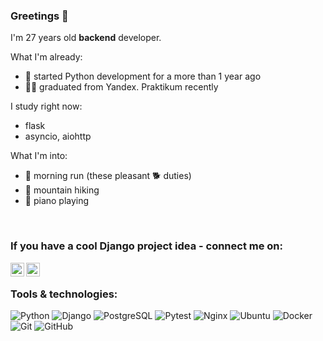 ### Greetings 👋

I'm 27 years old **backend** developer.

What I'm already:
- 🐍 started Python development for a more than 1 year ago
- 👨‍🎓 graduated from Yandex. Praktikum recently

I study right now:
- flask 
- asyncio, aiohttp

What I'm into:
- 🏃 morning run (these pleasant 🐕 duties) 
- 🗻 mountain hiking
- 🎹 piano playing

<br>

### If you have a cool Django project idea - connect me on:
[<img align="left" width="22px" src="https://cdn.jsdelivr.net/npm/simple-icons@5/icons/telegram.svg" />](https://t.me/ibojur)
[<img align="left" width="22px" src="https://cdn.jsdelivr.net/npm/simple-icons@5/icons/habr.svg" />](https://career.habr.com/ilya-boyur)

<br>

### Tools & technologies:

![Python](https://img.shields.io/badge/-Python-black?style=flat-square&logo=Python)
![Django](https://img.shields.io/badge/-Django-black?style=flat-square&logo=Django)
![PostgreSQL](https://img.shields.io/badge/-PostgreSQL-336791?style=flat-square&logo=postgresql)
![Pytest](https://img.shields.io/badge/-Pytest-gray?style=flat-square&logo=pytest)
![Nginx](https://img.shields.io/badge/-nginx-brightgreen?style=flat-square&logo=nginx)
![Ubuntu](https://img.shields.io/badge/-Ubuntu-black?style=flat-square&logo=ubuntu)
![Docker](https://img.shields.io/badge/-Docker-black?style=flat-square&logo=docker)
![Git](https://img.shields.io/badge/-Git-black?style=flat-square&logo=git)
![GitHub](https://img.shields.io/badge/-GitHub-181717?style=flat-square&logo=github)

<br>
